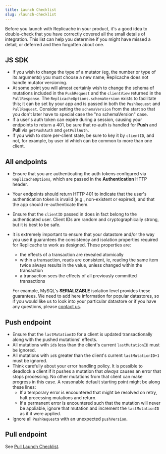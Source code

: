 ```yaml
---
title: Launch Checklist
slug: /launch-checklist
---
```


Before you launch with Replicache in your product, it's a good idea to double-check that you have correctly covered all the small details of integration. This list can help you determine if you might have missed a detail, or deferred and then forgotten about one.

## JS SDK

- If you wish to change the type of a mutator (eg, the number or type of its arguments) you must choose a new name; Replicache does not handle mutator versioning.
- At some point you will almost certainly wish to change the schema of mutations included in the `PushRequest` and the `clientView` returned in the `PullResponse`. The `ReplicacheOptions.schemaVersion` exists to facilitate this; it can be set by your app and is passed in both the `PushRequest` and `PullRequest`. Consider setting the `schemaVersion` from the start so that you don't later have to special case the "no schemaVersion" case.
- If a user's auth token can expire during a session, causing your endpoints to return a 401, be sure that re-auth is handled for **Push** and **Pull** via `getPushAuth` and `getPullAuth`.
- If you wish to store per-client state, be sure to key it by `clientID`, and not, for example, by user id which can be common to more than one client.

## All endpoints

- Ensure that you are authenticating the auth tokens configured via `ReplicacheOptions`, which are passed in the **Authentication** HTTP header.
- Your endpoints should return HTTP 401 to indicate that the user's authentication token is invalid (e.g., non-existent or expired), and that the app should re-authenticate them.
- Ensure that the `clientID` passed in does in fact belong to the authenticated user. Client IDs are random and cryptographically strong, but it is best to be safe.
- It is extremely important to ensure that your datastore and/or the way you use it guarantees the consistency and isolation properties required for Replicache to work as designed. These properties are:

  - the effects of a transaction are revealed atomically
  - within a transaction, reads are consistent, ie, reading the same item twice always results in the value, unless changed within the transaction
  - a transaction sees the effects of all previously committed transactions

  For example, MySQL's **SERIALIZABLE** isolation level provides these guarantees. We need to add here information for popular datastores, so if you would like us to look into your particular datastore or if you have any questions, please [contact us](https://replicache.dev/#contact).

## Push endpoint

- Ensure that the `lastMutationID` for a client is updated transactionally along with the pushed mutations' effects.
- All mutations with `id`s less than the client's current `lastMutationID` must be ignored.
- All mutations with `id`s greater than the client's current `lastMutationID+1` must be ignored.
- Think carefully about your error handling policy. It is possible to deadlock a client if it pushes a mutation that _always_ causes an error that stops processing. No other mutations from that client can make progress in this case. A reasonable default starting point might be along these lines:
  - If a temporary error is encountered that might be resolved on retry, halt processing mutations and return.
  - If a permanent error is encountered such that the mutation will never be appliable, ignore that mutation and increment the `lastMutationID` as if it were applied.
- Ignore all `PushRequest`s with an unexpected `pushVersion`.

## Pull endpoint

See [Pull Launch Checklist](server-pull#pull-launch-checklist).
